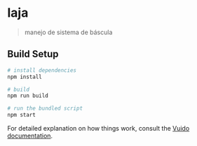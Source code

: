 # laja

> manejo de sistema de báscula

## Build Setup

``` bash
# install dependencies
npm install

# build
npm run build

# run the bundled script
npm start
```

For detailed explanation on how things work, consult the [Vuido documentation](https://vuido.mimec.org/).

